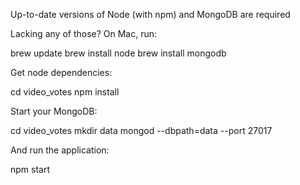 Up-to-date versions of Node (with npm) and MongoDB are required

Lacking any of those?  On Mac, run:

brew update
brew install node
brew install mongodb

Get node dependencies:

cd video_votes
npm install

Start your MongoDB:

cd video_votes
mkdir data
mongod --dbpath=data --port 27017

And run the application:

npm start